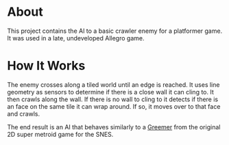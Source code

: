 # About
This project contains the AI to a basic crawler enemy for a platformer game. 
It was used in a late, undeveloped Allegro game.

# How It Works
The enemy crosses along a tiled world until an edge is reached.
It uses line geometry as sensors to determine if there is a close wall it can cling to.
It then crawls along the wall. 
If there is no wall to cling to it detects if there is an face on the same tile it
can wrap around. If so, it moves over to that face and crawls.

The end result is an AI that behaves similarly to a [Greemer](http://metroid.wikia.com/wiki/Geemer) from the original 2D super metroid game for the SNES.
